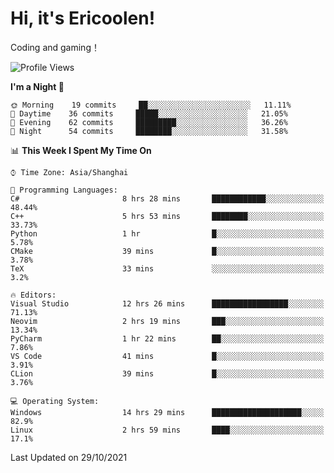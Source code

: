 # Hi, it's Ericoolen!
Coding and gaming！

<!--START_SECTION:waka-->
![Profile Views](http://img.shields.io/badge/Profile%20Views-5-blue)

**I'm a Night 🦉** 

```text
🌞 Morning    19 commits     ██░░░░░░░░░░░░░░░░░░░░░░░   11.11% 
🌆 Daytime    36 commits     █████░░░░░░░░░░░░░░░░░░░░   21.05% 
🌃 Evening    62 commits     █████████░░░░░░░░░░░░░░░░   36.26% 
🌙 Night      54 commits     ████████░░░░░░░░░░░░░░░░░   31.58%

```


📊 **This Week I Spent My Time On** 

```text
⌚︎ Time Zone: Asia/Shanghai

💬 Programming Languages: 
C#                       8 hrs 28 mins       ████████████░░░░░░░░░░░░░   48.44% 
C++                      5 hrs 53 mins       ████████░░░░░░░░░░░░░░░░░   33.73% 
Python                   1 hr                █░░░░░░░░░░░░░░░░░░░░░░░░   5.78% 
CMake                    39 mins             █░░░░░░░░░░░░░░░░░░░░░░░░   3.78% 
TeX                      33 mins             ░░░░░░░░░░░░░░░░░░░░░░░░░   3.2%

🔥 Editors: 
Visual Studio            12 hrs 26 mins      █████████████████░░░░░░░░   71.13% 
Neovim                   2 hrs 19 mins       ███░░░░░░░░░░░░░░░░░░░░░░   13.34% 
PyCharm                  1 hr 22 mins        ██░░░░░░░░░░░░░░░░░░░░░░░   7.86% 
VS Code                  41 mins             █░░░░░░░░░░░░░░░░░░░░░░░░   3.91% 
CLion                    39 mins             █░░░░░░░░░░░░░░░░░░░░░░░░   3.76%

💻 Operating System: 
Windows                  14 hrs 29 mins      ████████████████████░░░░░   82.9% 
Linux                    2 hrs 59 mins       ████░░░░░░░░░░░░░░░░░░░░░   17.1%

```


 Last Updated on 29/10/2021
<!--END_SECTION:waka-->


